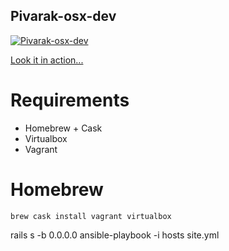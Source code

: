 ## Pivarak-osx-dev

[![Pivarak-osx-dev](https://img.youtube.com/vi/X9EFMeGTMo4/0.jpg)](https://www.youtube.com/watch?v=X9EFMeGTMo4)

[Look it in action...](https://www.youtube.com/watch?v=X9EFMeGTMo4)

# Requirements

* Homebrew + Cask
* Virtualbox
* Vagrant

# Homebrew

```
brew cask install vagrant virtualbox
```

rails s -b 0.0.0.0
ansible-playbook -i hosts site.yml

